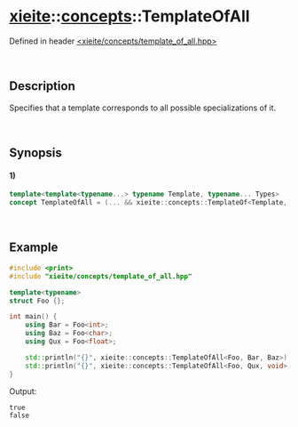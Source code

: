 # [xieite](../../xieite.md)\:\:[concepts](../../concepts.md)\:\:TemplateOfAll
Defined in header [<xieite/concepts/template_of_all.hpp>](../../../include/xieite/concepts/template_of_all.hpp)

&nbsp;

## Description
Specifies that a template corresponds to all possible specializations of it.

&nbsp;

## Synopsis
#### 1)
```cpp
template<template<typename...> typename Template, typename... Types>
concept TemplateOfAll = (... && xieite::concepts::TemplateOf<Template, Types>);
```

&nbsp;

## Example
```cpp
#include <print>
#include "xieite/concepts/template_of_all.hpp"

template<typename>
struct Foo {};

int main() {
	using Bar = Foo<int>;
	using Baz = Foo<char>;
	using Qux = Foo<float>;

	std::println("{}", xieite::concepts::TemplateOfAll<Foo, Bar, Baz>);
	std::println("{}", xieite::concepts::TemplateOfAll<Foo, Qux, void>);
}
```
Output:
```
true
false
```
